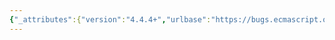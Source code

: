```yaml
---
{"_attributes":{"version":"4.4.4+","urlbase":"https://bugs.ecmascript.org/","maintainer":"dherman@mozilla.com"},"bug":{"bug_id":1970,"creation_ts":"2013-09-29 04:46:00 -0700","short_desc":"12.13.1: Early Errors not updated to \"IdentifierReference\"","delta_ts":"2013-10-29 09:45:29 -0700","product":"Draft for 6th Edition","component":"technical issue","version":"Rev 19: September 27, 2013 Draft","rep_platform":"All","op_sys":"All","bug_status":"RESOLVED","resolution":"FIXED","priority":"Normal","bug_severity":"normal","everconfirmed":true,"reporter":{"uid":"andrebargull","name":"André Bargull"},"assigned_to":{"uid":"allen","name":"Allen Wirfs-Brock"},"long_desc":[{"commentid":5644,"comment_count":0,"who":{"uid":"andrebargull","name":"André Bargull"},"bug_when":"2013-09-29 04:46:52 -0700","thetext":"Occurrences of \"Identifier\" should be updated to \"IdentifierReference\""},{"commentid":5928,"comment_count":1,"who":{"uid":"allen","name":"Allen Wirfs-Brock"},"bug_when":"2013-10-21 13:28:53 -0700","thetext":"fixed in rev20 editor's draft"},{"commentid":6075,"comment_count":2,"who":{"uid":"allen","name":"Allen Wirfs-Brock"},"bug_when":"2013-10-29 09:45:29 -0700","thetext":"fixed in rev20 draft, Oct. 28, 2013"}]}}
---
```

